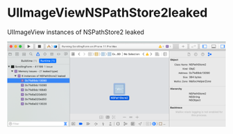 # UIImageViewNSPathStore2leaked
UIImageView instances of NSPathStore2 leaked

![alt text](leak.png "iPhone image")
